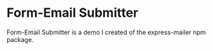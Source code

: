 # Form-Email Submitter

Form-Email Submitter is a demo I created of the express-mailer npm package.
